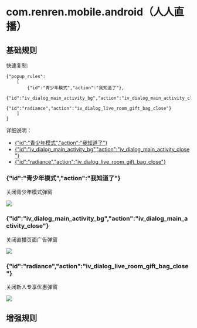 # com.renren.mobile.android（人人直播）

## 基础规则

快速复制:
```
{"popup_rules":
    [
        {"id":"青少年模式","action":"我知道了"},
        {"id":"iv_dialog_main_activity_bg","action":"iv_dialog_main_activity_close"},
        {"id":"radiance","action":"iv_dialog_live_room_gift_bag_close"}
    ]
}
```
详细说明：
- [{"id":"青少年模式","action":"我知道了"}](#id青少年模式action我知道了)
- [{"id":"iv_dialog_main_activity_bg","action":"iv_dialog_main_activity_close"}](#idiv_dialog_main_activity_bgactioniv_dialog_main_activity_close)
- [{"id":"radiance","action":"iv_dialog_live_room_gift_bag_close"}](#idradianceactioniv_dialog_live_room_gift_bag_close)

### {"id":"青少年模式","action":"我知道了"}
关闭青少年模式弹窗

![](./assets/青少年模式弹窗.jpg)

### {"id":"iv_dialog_main_activity_bg","action":"iv_dialog_main_activity_close"}
关闭直播页面广告弹窗

![](./assets/直播页面广告弹窗.jpg)

### {"id":"radiance","action":"iv_dialog_live_room_gift_bag_close"}
关闭新人专享优惠弹窗

![](./assets/新人专享优惠弹窗.jpg)

## 增强规则
